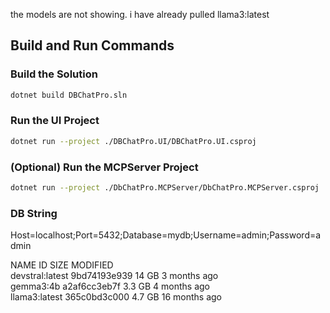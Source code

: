 
the models are not showing. i have already pulled llama3:latest

## Build and Run Commands

### Build the Solution
```sh
dotnet build DBChatPro.sln
```

### Run the UI Project
```sh
dotnet run --project ./DBChatPro.UI/DBChatPro.UI.csproj
```

### (Optional) Run the MCPServer Project
```sh
dotnet run --project ./DbChatPro.MCPServer/DbChatPro.MCPServer.csproj
```

### DB String
Host=localhost;Port=5432;Database=mydb;Username=admin;Password=admin

<!-- 
  The above connection string is for a PostgreSQL database running in Docker with:
    - Username: admin
    - Password: admin
    - Database: mydb
    - Port: 5432
    - Host: localhost (for connections from your host machine)
  This code was generated by AI.
-->

NAME               ID              SIZE      MODIFIED      
devstral:latest    9bd74193e939    14 GB     3 months ago     
gemma3:4b          a2af6cc3eb7f    3.3 GB    4 months ago     
llama3:latest      365c0bd3c000    4.7 GB    16 months ago